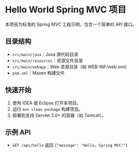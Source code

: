 # Hello World Spring MVC 项目

本项目为标准的 Spring MVC 工程示例，包含一个简单的 API 接口。

## 目录结构

- `src/main/java`：Java 源代码目录
- `src/main/resources`：资源文件目录
- `src/main/webapp`：Web 资源目录（如 WEB-INF/web.xml）
- `pom.xml`：Maven 构建文件

## 快速开始

1. 使用 IDEA 或 Eclipse 打开本项目。
2. 运行 `mvn clean package` 构建项目。
3. 部署到支持 Servlet 3.0+ 的容器（如 Tomcat）。

## 示例 API

- `GET /api/hello` 返回 `{"message": "Hello, Spring MVC!"}`
